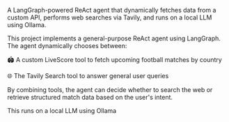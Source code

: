 A LangGraph-powered ReAct agent that dynamically fetches data from a custom API, performs web searches via Tavily, and runs on a local LLM using Ollama.


This project implements a general-purpose ReAct agent using LangGraph. The agent dynamically chooses between:

🏟️ A custom LiveScore tool to fetch upcoming football matches by country

🌐 The Tavily Search tool to answer general user queries

By combining tools, the agent can decide whether to search the web or retrieve structured match data based on the user's intent.

This runs on a local LLM using Ollama
